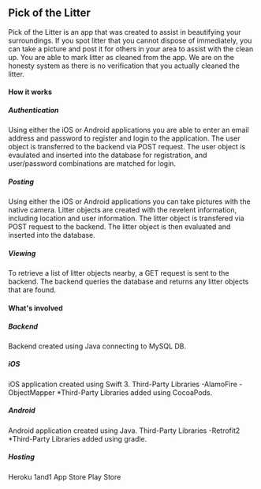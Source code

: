 ## Pick of the Litter
Pick of the Litter is an app that was created to assist in beautifying your surroundings.  If you spot litter that you cannot dispose of immediately, you can take a picture and post it for others in your area to assist with the clean up.  You are able to mark litter as cleaned from the app.  We are on the honesty system as there is no verification that you actually cleaned the litter.

#### How it works

##### Authentication
Using either the iOS or Android applications you are able to enter an email address and password to register and login to the application.  The user object is transferred to the backend via POST request. The user object is evaulated and inserted into the database for registration, and user/password combinations are matched for login.

##### Posting
Using either the iOS or Android applications you can take pictures with the native camera. Litter objects are created with the revelent information, including location and user information.  The litter object is transfered via POST request to the backend.  The litter object is then evaluated and inserted into the database.  

##### Viewing
To retrieve a list of litter objects nearby, a GET request is sent to the backend.  The backend queries the database and returns any litter objects that are found.

#### What's involved
##### Backend
Backend created using Java connecting to MySQL DB.
##### iOS
iOS application created using Swift 3. 
Third-Party Libraries
-AlamoFire
-ObjectMapper
*Third-Party Libraries added using CocoaPods.
##### Android
Android application created using Java.
Third-Party Libraries
-Retrofit2
*Third-Party Libraries added using gradle.

##### Hosting
Heroku
1and1
App Store
Play Store

